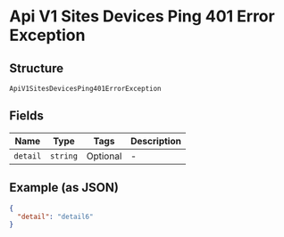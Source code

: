 
# Api V1 Sites Devices Ping 401 Error Exception

## Structure

`ApiV1SitesDevicesPing401ErrorException`

## Fields

| Name | Type | Tags | Description |
|  --- | --- | --- | --- |
| `detail` | `string` | Optional | - |

## Example (as JSON)

```json
{
  "detail": "detail6"
}
```

